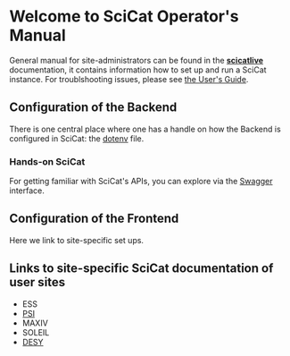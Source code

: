 # Welcome to SciCat Operator's Manual

General manual for site-administrators can be found in the [**scicatlive**](https://www.scicatproject.org/scicatlive/latest/) documentation, it contains information how to set up and run a SciCat instance. For troublshooting issues, please see [the User's Guide](../troubleshoot/index.md).

## Configuration of the Backend
There is one central place where one has a handle on how the Backend is configured in SciCat: the [dotenv](../backendconfig/index.md) file.

### Hands-on SciCat 
For getting familiar with SciCat's APIs, you can explore via the [Swagger](../swagger/index.md) interface.

## Configuration of the Frontend



Here we link to site-specific set ups. 

## Links to site-specific SciCat documentation of user sites

* ESS
* [PSI](../sites/PSI/index.md)
* MAXIV
* SOLEIL
* [DESY](../sites/DESY/index.md)


